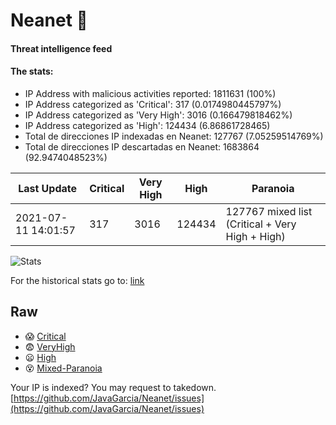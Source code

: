 # Neanet :hocho:
#### Threat intelligence feed
#### The stats:

- IP Address with malicious activities reported: 1811631 (100%)
- IP Address categorized as 'Critical':  317 (0.0174980445797%)
- IP Address categorized as 'Very High':  3016 (0.166479818462%)
- IP Address categorized as 'High':  124434 (6.86861728465)
- Total de direcciones IP indexadas en Neanet:  127767 (7.05259514769%)
- Total de direcciones IP descartadas en Neanet:  1683864 (92.9474048523%)

| Last Update | Critical | Very High | High | Paranoia |
| --- | --- | --- | --- | --- |
| 2021-07-11 14:01:57 | 317 | 3016 | 124434 | 127767 mixed list (Critical + Very High + High)|

![Stats](https://docs.google.com/spreadsheets/d/e/2PACX-1vSnaNMIXVabIpDJjufMlzH7poXnshF3mgd8Is1g9ytUEzVsP5my4Trn8f-xkoLLQ38xpL3HtmUexLo6/pubchart?oid=501124687&format=image)

For the historical stats go to: [link](/stats.csv)
## Raw
- :scream: [Critical](https://raw.githubusercontent.com/JavaGarcia/Neanet/master/blacklists/neanet_critical.txt)
- :fearful: [VeryHigh](https://raw.githubusercontent.com/JavaGarcia/Neanet/master/blacklists/neanet_veryHigh.txtt)
- :frowning: [High](https://raw.githubusercontent.com/JavaGarcia/Neanet/master/blacklists/neanet_high.txt)
- :dizzy_face: [Mixed-Paranoia](https://raw.githubusercontent.com/JavaGarcia/Neanet/master/blacklists/neanet_all.txt)


Your IP is indexed? You may request to takedown. [https://github.com/JavaGarcia/Neanet/issues](https://github.com/JavaGarcia/Neanet/issues)





























































































































































































































































































































































































































































































































































































































































































































































































































































































































































































































































































































































































































































































































































































































































































































































































































































































































































































































































































































































































































































































































































































































































































































































































































































































































































































































































































































































































































































































































































































































































































































































































































































































































































































































































































































































































































































































































































































































































































































































































































































































































































































































































































































































































































































































































































































































































































































































































































































































































































































































































































































































































































































































































































































































































































































































































































































































































































































































































































































































































































































































































































































































































































































































































































































































































































































































































































































































































































































































































































































































































































































































































































































































































































































































































































































































































































































































































